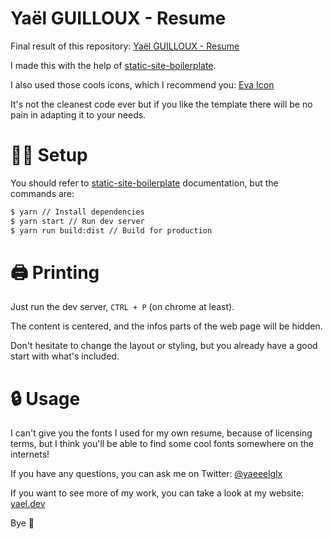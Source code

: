 # Yaël GUILLOUX - Resume

Final result of this repository: [Yaël GUILLOUX - Resume](https://resume.yael.dev)

I made this with the help of [static-site-boilerplate](http://staticsiteboilerplate.com/).

I also used those cools icons, which I recommend you: [Eva Icon](https://akveo.github.io/eva-icons/)

It's not the cleanest code ever but if you like the template there will be no pain in adapting it to your needs.

# 👷‍♂️ Setup

You should refer to [static-site-boilerplate](http://staticsiteboilerplate.com/) documentation, but the commands are:

```bash
$ yarn // Install dependencies
$ yarn start // Run dev server
$ yarn run build:dist // Build for production
```

# 🖨 Printing

Just run the dev server, `CTRL + P` (on chrome at least).

The content is centered, and the infos parts of the web page will be hidden.

Don't hesitate to change the layout or styling, but you already have a good start with what's included.

# 🔒 Usage

I can't give you the fonts I used for my own resume, because of licensing terms, but I think you'll be able to find some cool fonts somewhere on the internets!

If you have any questions, you can ask me on Twitter: [@yaeeelglx](https://twitter.com/yaeeelglx)

If you want to see more of my work, you can take a look at my website: [yael.dev](https://yael.dev)

Bye 👋
